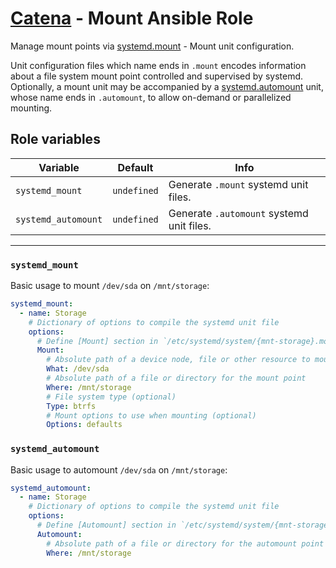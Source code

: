 # [Catena](https://github.com/alysoid/catena) - Mount Ansible Role

Manage mount points via [systemd.mount](https://man.archlinux.org/man/systemd.mount.5) - Mount unit configuration.

Unit configuration files which name ends in `.mount` encodes information about a file system mount point controlled and supervised by systemd. Optionally, a mount unit may be accompanied by a [systemd.automount](https://man.archlinux.org/man/systemd.automount.5) unit, whose name ends in `.automount`, to allow on-demand or parallelized mounting.

## Role variables

| Variable            | Default     | Info
| ----------------    | ---------   | ----------------
| `systemd_mount`     | `undefined` | Generate `.mount` systemd unit files.
| `systemd_automount` | `undefined` | Generate `.automount` systemd unit files.

---

### `systemd_mount`

Basic usage to mount `/dev/sda` on `/mnt/storage`:

```yaml
systemd_mount:
  - name: Storage
    # Dictionary of options to compile the systemd unit file
    options:
      # Define [Mount] section in `/etc/systemd/system/{mnt-storage}.mount`
      Mount:
        # Absolute path of a device node, file or other resource to mount
        What: /dev/sda
        # Absolute path of a file or directory for the mount point
        Where: /mnt/storage
        # File system type (optional)
        Type: btrfs
        # Mount options to use when mounting (optional)
        Options: defaults
```

### `systemd_automount`

Basic usage to automount `/dev/sda` on `/mnt/storage`:

```yaml
systemd_automount:
  - name: Storage
    # Dictionary of options to compile the systemd unit file
    options:
      # Define [Automount] section in `/etc/systemd/system/{mnt-storage}.automount`
      Automount:
        # Absolute path of a file or directory for the automount point
        Where: /mnt/storage
```
